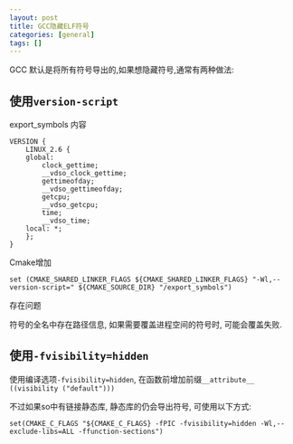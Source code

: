 ```yaml
---
layout: post
title: GCC隐藏ELF符号
categories: [general]
tags: []
---
```


GCC 默认是将所有符号导出的,如果想隐藏符号,通常有两种做法:

## 使用`version-script`

export_symbols 内容

    VERSION {
        LINUX_2.6 {
        global:
            clock_gettime;
            __vdso_clock_gettime;
            gettimeofday;
            __vdso_gettimeofday;
            getcpu;
            __vdso_getcpu;
            time;
            __vdso_time;
        local: *;
        };
    }

Cmake增加 

    set (CMAKE_SHARED_LINKER_FLAGS ${CMAKE_SHARED_LINKER_FLAGS} "-Wl,--version-script=" ${CMAKE_SOURCE_DIR} "/export_symbols")

存在问题

符号的全名中存在路径信息, 如果需要覆盖进程空间的符号时, 可能会覆盖失败.

## 使用`-fvisibility=hidden`

使用编译选项`-fvisibility=hidden`, 在函数前增加前缀`__attribute__ ((visibility ("default")))`

不过如果so中有链接静态库, 静态库的仍会导出符号, 可使用以下方式:

    set(CMAKE_C_FLAGS "${CMAKE_C_FLAGS} -fPIC -fvisibility=hidden -Wl,--exclude-libs=ALL -ffunction-sections")
